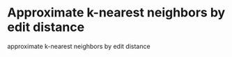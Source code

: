 # Approximate k-nearest neighbors by edit distance 
 approximate k-nearest neighbors by edit distance 
